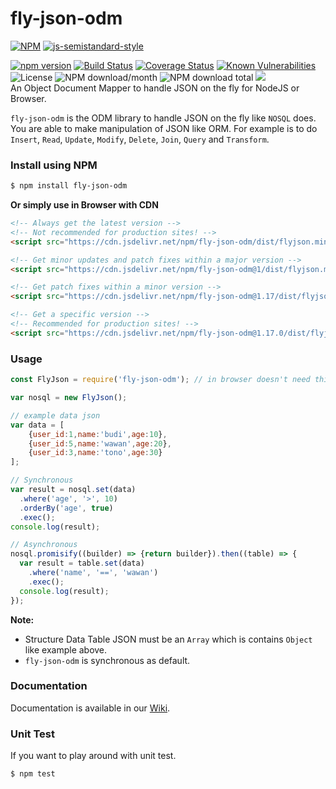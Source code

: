 # fly-json-odm
[![NPM](https://nodei.co/npm/fly-json-odm.png?downloads=true&downloadRank=true&stars=true)](https://nodei.co/npm/fly-json-odm/)
[![js-semistandard-style](https://raw.githubusercontent.com/standard/semistandard/master/badge.svg)](https://github.com/standard/semistandard)  
  
[![npm version](https://img.shields.io/npm/v/fly-json-odm.svg?style=flat-square)](https://www.npmjs.org/package/fly-json-odm)
[![Build Status](https://travis-ci.com/aalfiann/fly-json-odm.svg?branch=master)](https://travis-ci.com/aalfiann/fly-json-odm)
[![Coverage Status](https://coveralls.io/repos/github/aalfiann/fly-json-odm/badge.svg?branch=master)](https://coveralls.io/github/aalfiann/fly-json-odm?branch=master)
[![Known Vulnerabilities](https://snyk.io//test/github/aalfiann/fly-json-odm/badge.svg?targetFile=package.json)](https://snyk.io//test/github/aalfiann/fly-json-odm?targetFile=package.json)
![License](https://img.shields.io/npm/l/fly-json-odm)
![NPM download/month](https://img.shields.io/npm/dm/fly-json-odm.svg)
![NPM download total](https://img.shields.io/npm/dt/fly-json-odm.svg)
[![](https://data.jsdelivr.com/v1/package/npm/fly-json-odm/badge)](https://www.jsdelivr.com/package/npm/fly-json-odm)  
An Object Document Mapper to handle JSON on the fly for NodeJS or Browser.

`fly-json-odm` is the ODM library to handle JSON on the fly like `NOSQL` does. You are able to make manipulation of JSON like ORM. For example is to do `Insert`, `Read`, `Update`, `Modify`, `Delete`, `Join`, `Query` and `Transform`.

### Install using NPM
```bash
$ npm install fly-json-odm
```

**Or simply use in Browser with CDN**
```html
<!-- Always get the latest version -->
<!-- Not recommended for production sites! -->
<script src="https://cdn.jsdelivr.net/npm/fly-json-odm/dist/flyjson.min.js"></script>

<!-- Get minor updates and patch fixes within a major version -->
<script src="https://cdn.jsdelivr.net/npm/fly-json-odm@1/dist/flyjson.min.js"></script>

<!-- Get patch fixes within a minor version -->
<script src="https://cdn.jsdelivr.net/npm/fly-json-odm@1.17/dist/flyjson.min.js"></script>

<!-- Get a specific version -->
<!-- Recommended for production sites! -->
<script src="https://cdn.jsdelivr.net/npm/fly-json-odm@1.17.0/dist/flyjson.min.js"></script>
```

### Usage
```javascript
const FlyJson = require('fly-json-odm'); // in browser doesn't need this line

var nosql = new FlyJson();

// example data json
var data = [
    {user_id:1,name:'budi',age:10},
    {user_id:5,name:'wawan',age:20},
    {user_id:3,name:'tono',age:30}
];

// Synchronous
var result = nosql.set(data)
  .where('age', '>', 10)
  .orderBy('age', true)
  .exec();
console.log(result);

// Asynchronous
nosql.promisify((builder) => {return builder}).then((table) => {
  var result = table.set(data)
    .where('name', '==', 'wawan')
    .exec();
  console.log(result);
});
```
**Note:**
- Structure Data Table JSON must be an `Array` which is contains `Object` like example above.
- `fly-json-odm` is synchronous as default.

### Documentation
Documentation is available in our [Wiki](https://github.com/aalfiann/fly-json-odm/wiki).

### Unit Test
If you want to play around with unit test.
```bash
$ npm test
```